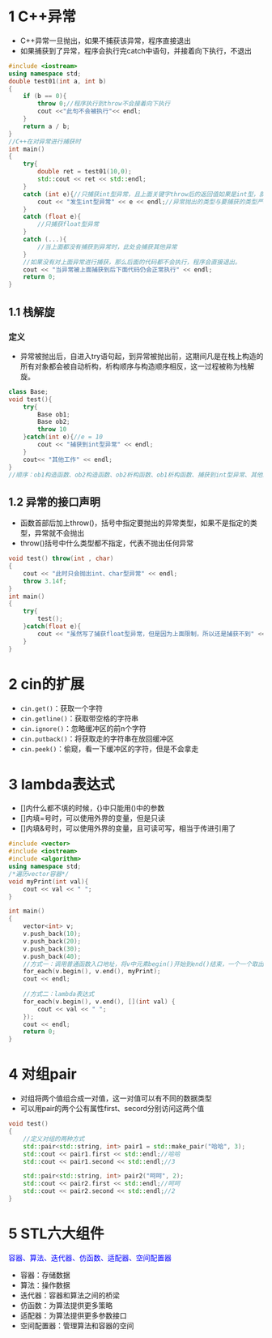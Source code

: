 # 1 C++异常

- C++异常一旦抛出，如果不捕获该异常，程序直接退出
- 如果捕获到了异常，程序会执行完catch中语句，并接着向下执行，不退出

```c++
#include <iostream>
using namespace std;
double test01(int a, int b)
{
    if (b == 0){
        throw 0;//程序执行到throw不会接着向下执行
        cout <<"此句不会被执行"<< endl;
    }
    return a / b;
}
//C++在对异常进行捕获时
int main()
{
    try{
        double ret = test01(10,0);
        std::cout << ret << std::endl;
    }
    catch (int e){//只捕获int型异常，且上面关键字throw后的返回值如果是int型，就会被int型catch
        cout << "发生int型异常" << e << endl;//异常抛出的类型与要捕获的类型严格对应。
    }
    catch (float e){ 
        //只捕获float型异常
    }
    catch (...){
        //当上面都没有捕获到异常时，此处会捕获其他异常
    }
    //如果没有对上面异常进行捕获，那么后面的代码都不会执行，程序会直接退出。
    cout << "当异常被上面捕获到后下面代码仍会正常执行" << endl;
    return 0;
}
```

## 1.1 栈解旋

### 定义

- 异常被抛出后，自进入try语句起，到异常被抛出前，这期间凡是在栈上构造的所有对象都会被自动析构，析构顺序与构造顺序相反，这一过程被称为栈解旋。

```c++
class Base;
void test(){
    try{
        Base ob1;
        Base ob2;
        throw 10
    }catch(int e){//e = 10
        cout << "捕获到int型异常" << endl;
    }
    cout<< "其他工作" << endl;
}
//顺序：ob1构造函数、ob2构造函数、ob2析构函数、ob1析构函数、捕获到int型异常、其他工作
```

## 1.2 异常的接口声明

- 函数首部后加上throw()，括号中指定要抛出的异常类型，如果不是指定的类型，异常就不会抛出
- throw()括号中什么类型都不指定，代表不抛出任何异常

```c++
void test() throw(int , char)
{
    cout << "此时只会抛出int、char型异常" << endl;
    throw 3.14f;
}
int main()
{
    try{
        test();
    }catch(float e){
        cout << "虽然写了捕获float型异常，但是因为上面限制，所以还是捕获不到" <<endl;
    }
}
```

# 2 cin的扩展

- `cin.get()`：获取一个字符
- `cin.getline()`：获取带空格的字符串
- `cin.ignore()`：忽略缓冲区的前n个字符
- `cin.putback()`：将获取走的字符串在放回缓冲区
- `cin.peek()`：偷窥，看一下缓冲区的字符，但是不会拿走

# 3 lambda表达式

- []内什么都不填的时候，{}中只能用()中的参数
- []内填=号时，可以使用外界的变量，但是只读
- []内填&号时，可以使用外界的变量，且可读可写，相当于传进引用了

```c++
#include <vector>
#include <iostream>
#include <algorithm>
using namespace std;
/*遍历vector容器*/
void myPrint(int val){
	cout << val << " ";
}

int main()
{
	vector<int> v;
	v.push_back(10);
	v.push_back(20);
	v.push_back(30);
	v.push_back(40);
    //方式一：调用普通函数入口地址，将v中元素begin()开始到end()结束，一个一个取出来传给myPrint，然后myPrint会按照函数体内内容依次打印
	for_each(v.begin(), v.end(), myPrint);
	cout << endl;
    
    //方式二：lambda表达式
	for_each(v.begin(), v.end(), [](int val) {
		cout << val << " ";
	});
	cout << endl;
	return 0;
}
```

# 4 对组pair

- 对组将两个值组合成一对值，这一对值可以有不同的数据类型
- 可以用pair的两个公有属性first、secord分别访问这两个值

```c++
void test()
{
    //定义对组的两种方式
    std::pair<std::string, int> pair1 = std::make_pair("哈哈", 3);
    std::cout << pair1.first << std::endl;//哈哈
    std::cout << pair1.second << std::endl;//3

    std::pair<std::string, int> pair2("呵呵", 2);
	std::cout << pair2.first << std::endl;//呵呵
	std::cout << pair2.second << std::endl;//2
}
```

# 5 STL六大组件

<font color=blue>容器、算法、迭代器、仿函数、适配器、空间配置器</font>

- 容器：存储数据
- 算法：操作数据
- 迭代器：容器和算法之间的桥梁
- 仿函数：为算法提供更多策略
- 适配器：为算法提供更多参数接口
- 空间配置器：管理算法和容器的空间

















































